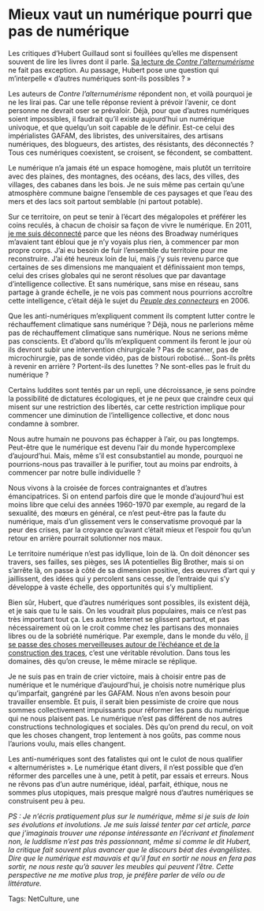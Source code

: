 # Mieux vaut un numérique pourri que pas de numérique

Les critiques d’Hubert Guillaud sont si fouillées qu’elles me dispensent souvent de lire les livres dont il parle. [Sa lecture de *Contre l’alternumérisme*](http://www.internetactu.net/2020/02/13/de-lalternumerisme-dautres-numeriques-sont-ils-possibles/) ne fait pas exception. Au passage, Hubert pose une question qui m’interpelle « d’autres numériques sont-ils possibles ? »

Les auteurs de *Contre l’alternumérisme* répondent non, et voilà pourquoi je ne les lirai pas. Car une telle réponse revient à prévoir l’avenir, ce dont personne ne devrait oser se prévaloir. Déjà, pour que d’autres numériques soient impossibles, il faudrait qu’il existe aujourd’hui un numérique univoque, et que quelqu’un soit capable de le définir. Est-ce celui des impérialistes GAFAM, des libristes, des universitaires, des artisans numériques, des blogueurs, des artistes, des résistants, des déconnectés ? Tous ces numériques coexistent, se croisent, se fécondent, se combattent.

Le numérique n’a jamais été un espace homogène, mais plutôt un territoire avec des plaines, des montagnes, des océans, des lacs, des villes, des villages, des cabanes dans les bois. Je ne suis même pas certain qu’une atmosphère commune baigne l’ensemble de ces paysages et que l’eau des mers et des lacs soit partout semblable (ni partout potable).

Sur ce territoire, on peut se tenir à l’écart des mégalopoles et préférer les coins reculés, à chacun de choisir sa façon de vivre le numérique. En 2011, [je me suis déconnecté](https://tcrouzet.com/jai-debranche/) parce que les néons des Broadway numériques m’avaient tant ébloui que je n’y voyais plus rien, à commencer par mon propre corps. J’ai eu besoin de fuir l’ensemble du territoire pour me reconstruire. J’ai été heureux loin de lui, mais j’y suis revenu parce que certaines de ses dimensions me manquaient et définissaient mon temps, celui des crises globales qui ne seront résolues que par davantage d’intelligence collective. Et sans numérique, sans mise en réseau, sans partage à grande échelle, je ne vois pas comment nous pourrions accroître cette intelligence, c’était déjà le sujet du [*Peuple des connecteurs*](https://tcrouzet.com/le-peuple-des-connecteurs/) en 2006.

Que les anti-numériques m’expliquent comment ils comptent lutter contre le réchauffement climatique sans numérique ? Déjà, nous ne parlerions même pas de réchauffement climatique sans numérique. Nous ne serions même pas conscients. Et d’abord qu’ils m’expliquent comment ils feront le jour où ils devront subir une intervention chirurgicale ? Pas de scanner, pas de microchirurgie, pas de sonde vidéo, pas de bistouri robotisé… Sont-ils prêts à revenir en arrière ? Portent-ils des lunettes ? Ne sont-elles pas le fruit du numérique ?

Certains luddites sont tentés par un repli, une décroissance, je sens poindre la possibilité de dictatures écologiques, et je ne peux que craindre ceux qui misent sur une restriction des libertés, car cette restriction implique pour commencer une diminution de l’intelligence collective, et donc nous condamne à sombrer.

Nous autre humain ne pouvons pas échapper à l’air, ou pas longtemps. Peut-être que le numérique est devenu l’air du monde hypercomplexe d’aujourd’hui. Mais, même s’il est consubstantiel au monde, pourquoi ne pourrions-nous pas travailler à le purifier, tout au moins par endroits, à commencer par notre bulle individuelle ?

Nous vivons à la croisée de forces contraignantes et d’autres émancipatrices. Si on entend parfois dire que le monde d’aujourd’hui est moins libre que celui des années 1960-1970 par exemple, au regard de la sexualité, des mœurs en général, ce n’est peut-être pas la faute du numérique, mais d’un glissement vers le conservatisme provoqué par la peur des crises, par la croyance qu’avant c’était mieux et l’espoir fou qu’un retour en arrière pourrait solutionner nos maux.

Le territoire numérique n’est pas idyllique, loin de là. On doit dénoncer ses travers, ses failles, ses pièges, ses IA potentielles Big Brother, mais si on s’arrête là, on passe à côté de sa dimension positive, des œuvres d’art qui y jaillissent, des idées qui y percolent sans cesse, de l’entraide qui s’y développe à vaste échelle, des opportunités qui s’y multiplient.

Bien sûr, Hubert, que d’autres numériques sont possibles, ils existent déjà, et je sais que tu le sais. On les voudrait plus populaires, mais ce n’est pas très important tout ça. Les autres Internet se glissent partout, et pas nécessairement où on le croit comme chez les partisans des monnaies libres ou de la sobriété numérique. Par exemple, dans le monde du vélo, [il se passe des choses merveilleuses autour de l’échéance et de la construction des traces](https://tcrouzet.com/2020/02/05/lentraide-des-traceurs/), c’est une véritable révolution. Dans tous les domaines, dès qu’on creuse, le même miracle se réplique.

Je ne suis pas en train de crier victoire, mais à choisir entre pas de numérique et le numérique d’aujourd’hui, je choisis notre numérique plus qu’imparfait, gangréné par les GAFAM. Nous n’en avons besoin pour travailler ensemble. Et puis, il serait bien pessimiste de croire que nous sommes collectivement impuissants pour réformer les pans du numérique qui ne nous plaisent pas. Le numérique n’est pas différent de nos autres constructions technologiques et sociales. Dès qu’on prend du recul, on voit que les choses changent, trop lentement à nos goûts, pas comme nous l’aurions voulu, mais elles changent.

Les anti-numériques sont des fatalistes qui ont le culot de nous qualifier « alternuméristes ». Le numérique étant divers, il n’est possible que d’en réformer des parcelles une à une, petit à petit, par essais et erreurs. Nous ne rêvons pas d’un autre numérique, idéal, parfait, éthique, nous ne sommes plus utopiques, mais presque malgré nous d’autres numériques se construisent peu à peu.

*PS : Je n’écris pratiquement plus sur le numérique, même si je suis de loin ses évolutions et involutions. Je me suis laissé tenter par cet article, parce que j’imaginais trouver une réponse intéressante en l’écrivant et finalement non, le luddisme n’est pas très passionnant, même si comme le dit Hubert, la critique fait souvent plus avancer que le discours béat des évangélistes. Dire que le numérique est mauvais et qu’il faut en sortir ne nous en fera pas sortir, ne nous reste qu’à sauver les meubles qui peuvent l’être. Cette perspective ne me motive plus trop, je préfère parler de vélo ou de littérature.*

Tags: NetCulture, une
